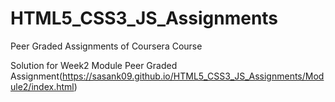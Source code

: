 # HTML5_CSS3_JS_Assignments
Peer Graded Assignments of Coursera Course

Solution for Week2 Module Peer Graded Assignment(https://sasank09.github.io/HTML5_CSS3_JS_Assignments/Module2/index.html)
